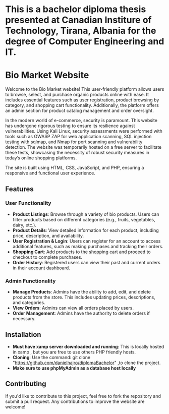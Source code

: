 # This is a bachelor diploma thesis presented at Canadian Institure of Technology, Tirana, Albania for the degree of Computer Engineering and IT.

# Bio Market Website

Welcome to the Bio Market website! This user-friendly platform allows users to browse, select, and purchase organic products online with ease. It includes essential features such as user registration, product browsing by category, and shopping cart functionality. Additionally, the platform offers an admin section for product catalog management and order oversight.

In the modern world of e-commerce, security is paramount. This website has undergone rigorous testing to ensure its resilience against vulnerabilities. Using Kali Linux, security assessments were performed with tools such as OWASP ZAP for web application scanning, SQL injection testing with sqlmap, and Nmap for port scanning and vulnerability detection. The website was temporarily hosted on a free server to facilitate these tests, showcasing the necessity of robust security measures in today’s online shopping platforms.

The site is built using HTML, CSS, JavaScript, and PHP, ensuring a responsive and functional user experience.


## Features

### User Functionality
- **Product Listings**: Browse through a variety of bio products. Users can filter products based on different categories (e.g., fruits, vegetables, dairy, etc.).
- **Product Details**: View detailed information for each product, including price, description, and availability.
- **User Registration & Login**: Users can register for an account to access additional features, such as making purchases and tracking their orders.
- **Shopping Cart**: Add products to the shopping cart and proceed to checkout to complete purchases.
- **Order History**: Registered users can view their past and current orders in their account dashboard.

### Admin Functionality
- **Manage Products**: Admins have the ability to add, edit, and delete products from the store. This includes updating prices, descriptions, and categories.
- **View Orders**: Admins can view all orders placed by users.
- **Order Management**: Admins have the authority to delete orders if necessary.


## Installation

- **Must have xamp server downloaded and running**: This is locally hosted in xamp , but you are free to use others PHP friendly hosts.
- **Cloning**: Use the command:  git clone "https://github.com/danielhajro/diplomaBachelor" ,to clone the project.
- **Make sure to use phpMyAdmin as a database host locally**

## Contributing
If you'd like to contribute to this project, feel free to fork the repository and submit a pull request. Any contributions to improve the website are welcome!

